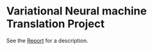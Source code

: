 # Variational Neural machine Translation Project

See the [Report](https://github.com/trenous/VNMT/blob/master/report.pdf) for a description.
